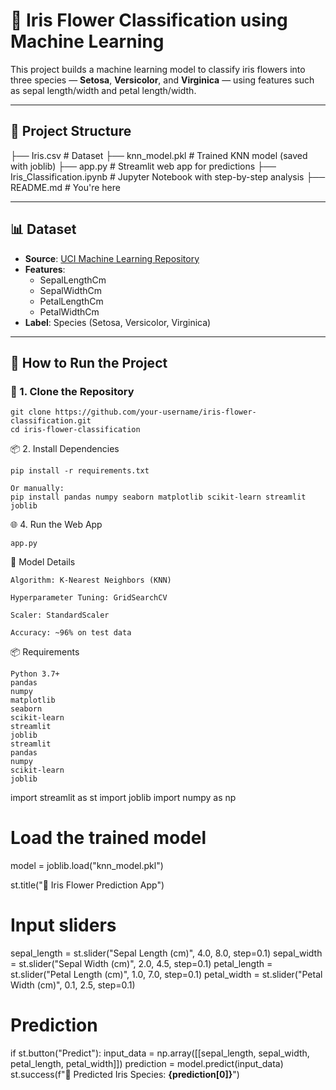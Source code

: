# 🌸 Iris Flower Classification using Machine Learning

This project builds a machine learning model to classify iris flowers into three species — **Setosa**, **Versicolor**, and **Virginica** — using features such as sepal length/width and petal length/width.

---

## 📁 Project Structure

├── Iris.csv # Dataset
├── knn_model.pkl # Trained KNN model (saved with joblib)
├── app.py # Streamlit web app for predictions
├── Iris_Classification.ipynb # Jupyter Notebook with step-by-step analysis
├── README.md # You're here

---

## 📊 Dataset

- **Source**: [UCI Machine Learning Repository](https://archive.ics.uci.edu/ml/datasets/Iris)
- **Features**:
  - SepalLengthCm
  - SepalWidthCm
  - PetalLengthCm
  - PetalWidthCm
- **Label**: Species (Setosa, Versicolor, Virginica)

---

## 🚀 How to Run the Project

### 🔧 1. Clone the Repository

```
git clone https://github.com/your-username/iris-flower-classification.git
cd iris-flower-classification
```
📦 2. Install Dependencies
```
pip install -r requirements.txt

Or manually:
pip install pandas numpy seaborn matplotlib scikit-learn streamlit joblib
```
🌐 4. Run the Web App
```
app.py
```
🧠 Model Details
```
Algorithm: K-Nearest Neighbors (KNN)

Hyperparameter Tuning: GridSearchCV

Scaler: StandardScaler

Accuracy: ~96% on test data
```
📦 Requirements
```
Python 3.7+
pandas
numpy
matplotlib
seaborn
scikit-learn
streamlit
joblib
streamlit
pandas
numpy
scikit-learn
joblib
```
import streamlit as st
import joblib
import numpy as np

# Load the trained model
model = joblib.load("knn_model.pkl")

st.title("🌸 Iris Flower Prediction App")

# Input sliders
sepal_length = st.slider("Sepal Length (cm)", 4.0, 8.0, step=0.1)
sepal_width  = st.slider("Sepal Width (cm)", 2.0, 4.5, step=0.1)
petal_length = st.slider("Petal Length (cm)", 1.0, 7.0, step=0.1)
petal_width  = st.slider("Petal Width (cm)", 0.1, 2.5, step=0.1)

# Prediction
if st.button("Predict"):
    input_data = np.array([[sepal_length, sepal_width, petal_length, petal_width]])
    prediction = model.predict(input_data)
    st.success(f"🌼 Predicted Iris Species: **{prediction[0]}**")


